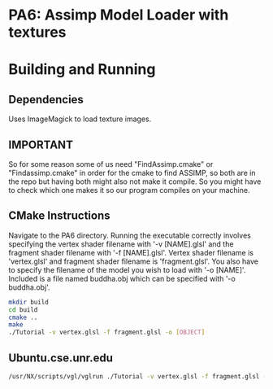 # PA6: Assimp Model Loader with textures

# Building and Running

## Dependencies
Uses ImageMagick to load texture images.

## IMPORTANT 
So for some reason some of us need "FindAssimp.cmake" or "Findassimp.cmake" 
in order for the cmake to find ASSIMP, so both are in the repo but having both
might also not make it compile. So you might have to check which one makes it 
so our program compiles on your machine.

## CMake Instructions
Navigate to the PA6 directory. Running the executable correctly involves specifying
the vertex shader filename with '-v [NAME].glsl' and the fragment shader
filename with '-f [NAME].glsl'. Vertex shader filename is 'vertex.glsl' and 
fragment shader filename is 'fragment.glsl'. You also have to specify the filename
of the model you wish to load with '-o [NAME]'. Included is a file named
buddha.obj which can be specified with '-o buddha.obj'.

```bash
mkdir build
cd build
cmake ..
make
./Tutorial -v vertex.glsl -f fragment.glsl -o [OBJECT]
```


## Ubuntu.cse.unr.edu
```bash
/usr/NX/scripts/vgl/vglrun ./Tutorial -v vertex.glsl -f fragment.glsl -o [OBJECT]
```
